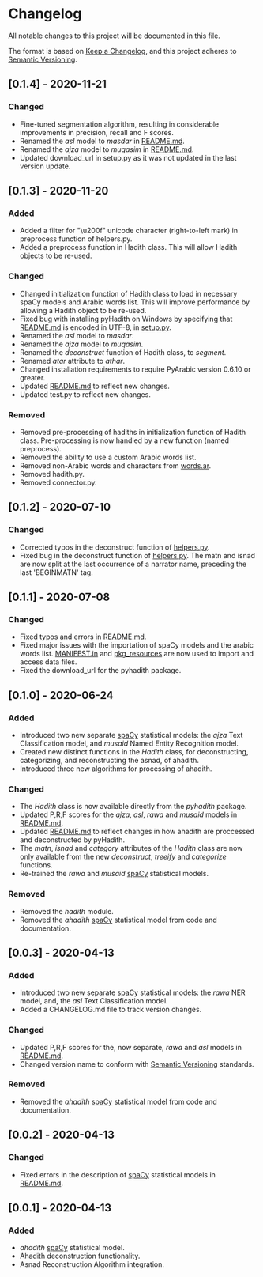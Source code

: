 # Changelog

All notable changes to this project will be documented in this file.

The format is based on [Keep a Changelog](https://keepachangelog.com/en/1.0.0/),
and this project adheres to [Semantic Versioning](https://semver.org/spec/v2.0.0.html).

## [0.1.4] - 2020-11-21

### Changed

- Fine-tuned segmentation algorithm, resulting in considerable improvements in precision, recall and F scores.
- Renamed the *asl* model to *masdar* in [README.md](https://github.com/umarbutler/pyhadith/blob/master/README.md).
- Renamed the *ajza* model to *muqasim*  in [README.md](https://github.com/umarbutler/pyhadith/blob/master/README.md).
- Updated download_url in setup.py as it was not updated in the last version update.

## [0.1.3] - 2020-11-20

### Added

- Added a filter for "\u200f" unicode character (right-to-left mark) in preprocess function of helpers.py.
- Added a preprocess function in Hadith class. This will allow Hadith objects to be re-used.

### Changed

- Changed initialization function of Hadith class to load in necessary spaCy models and Arabic words list. This will improve performance by allowing a Hadith object to be re-used.
- Fixed bug with installing pyHadith on Windows by specifying that [README.md](https://github.com/umarbutler/pyhadith/blob/master/README.md) is encoded in UTF-8, in [setup.py](https://github.com/umarbutler/pyhadith/blob/master/setup.py).
- Renamed the *asl* model to *masdar*.
- Renamed the *ajza* model to *muqasim*.
- Renamed the *deconstruct* function of Hadith class, to *segment*.
- Renamed *atar* attribute to *athar*.
- Changed installation requirements to require PyArabic version 0.6.10 or greater.
- Updated [README.md](https://github.com/umarbutler/pyhadith/blob/master/README.md) to reflect new changes.
- Updated test.py to reflect new changes.

### Removed

- Removed pre-processing of hadiths in initialization function of Hadith class. Pre-processing is now handled by a new function (named preprocess).
- Removed the ability to use a custom Arabic words list.
- Removed non-Arabic words and characters from [words.ar](https://github.com/umarbutler/pyhadith/blob/master/pyhadith/language/words.ar).
- Removed hadith.py.
- Removed connector.py.

## [0.1.2] - 2020-07-10

### Changed

- Corrected typos in the deconstruct function of [helpers.py](https://github.com/umarbutler/pyhadith/blob/master/pyhadith/helpers.py).
- Fixed bug in the deconstruct function of [helpers.py](https://github.com/umarbutler/pyhadith/blob/master/pyhadith/helpers.py). The matn and isnad are now split at the last occurrence of a narrator name, preceding the last 'BEGINMATN' tag.

## [0.1.1] - 2020-07-08

### Changed

- Fixed typos and errors in [README.md](https://github.com/umarbutler/pyhadith/blob/master/README.md).
- Fixed major issues with the importation of spaCy models and the arabic words list. [MANIFEST.in](https://github.com/umarbutler/pyhadith/blob/master/MANIFEST.in) and [pkg_resources](https://setuptools.readthedocs.io/en/latest/pkg_resources.html) are now used to import and access data files.
- Fixed the download_url for the pyhadith package.

## [0.1.0] - 2020-06-24

### Added

- Introduced two new separate [spaCy](https://spacy.io/) statistical models: the *ajza* Text Classification model, and *musaid* Named Entity Recognition model.
- Created new distinct functions in the *Hadith* class, for deconstructing, categorizing, and reconstructing the asnad, of ahadith.
- Introduced three new algorithms for processing of ahadith.

### Changed

- The *Hadith* class is now available directly from the *pyhadith* package.
- Updated P,R,F scores for the *ajza*, *asl*, *rawa* and *musaid* models in [README.md](https://github.com/umarbutler/pyhadith/blob/master/README.md).
- Updated [README.md](https://github.com/umarbutler/pyhadith/blob/master/README.md) to reflect changes in how ahadith are proccessed and deconstructed by pyHadith.
- The *matn*, *isnad* and *category* attributes of the *Hadith* class are now only available from the new *deconstruct*, *treeify* and *categorize* functions.
- Re-trained the *rawa* and *musaid* [spaCy](https://spacy.io/) statistical models.

### Removed

- Removed the *hadith* module.
- Removed the *ahadith* [spaCy](https://spacy.io/) statistical model from code and documentation.

## [0.0.3] - 2020-04-13

### Added

- Introduced two new separate [spaCy](https://spacy.io/) statistical models: the *rawa* NER model, and, the *asl* Text Classification model.
- Added a CHANGELOG.md file to track version changes.

### Changed

- Updated P,R,F scores for the, now separate, *rawa* and *asl* models in [README.md](https://github.com/umarbutler/pyhadith/blob/master/README.md).
- Changed version name to conform with [Semantic Versioning](https://semver.org/spec/v2.0.0.html) standards.

### Removed

- Removed the *ahadith* [spaCy](https://spacy.io/) statistical model from code and documentation.

## [0.0.2] - 2020-04-13

### Changed

- Fixed errors in the description of [spaCy](https://spacy.io/) statistical models in [README.md](https://github.com/umarbutler/pyhadith/blob/master/README.md).

## [0.0.1] - 2020-04-13

### Added

- *ahadith* [spaCy](https://spacy.io/) statistical model.
- Ahadith deconstruction functionality.
- Asnad Reconstruction Algorithm integration.
